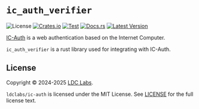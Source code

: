 # `ic_auth_verifier`
![License](https://img.shields.io/crates/l/ic_auth_verifier.svg)
[![Crates.io](https://img.shields.io/crates/d/ic_auth_verifier.svg)](https://crates.io/crates/ic_auth_verifier)
[![Test](https://github.com/ldclabs/ic-auth/actions/workflows/test.yml/badge.svg)](https://github.com/ldclabs/ic-auth/actions/workflows/test.yml)
[![Docs.rs](https://img.shields.io/docsrs/ic_auth_verifier?label=docs.rs)](https://docs.rs/ic_auth_verifier)
[![Latest Version](https://img.shields.io/crates/v/ic_auth_verifier.svg)](https://crates.io/crates/ic_auth_verifier)

[IC-Auth](https://github.com/ldclabs/ic-auth) is a web authentication based on the Internet Computer.

`ic_auth_verifier` is a rust library used for integrating with IC-Auth.

## License
Copyright © 2024-2025 [LDC Labs](https://github.com/ldclabs).

`ldclabs/ic-auth` is licensed under the MIT License. See [LICENSE](../../LICENSE) for the full license text.